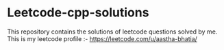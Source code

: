 # Leetcode-cpp-solutions
This repository contains the solutions of leetcode questions solved by me. 
This is my leetcode profile :- https://leetcode.com/u/aastha-bhatia/
